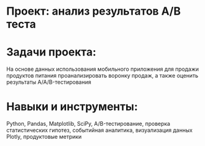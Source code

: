 # Проект: анализ результатов А/B теста


# Задачи проекта:
На основе данных использования мобильного приложения для продажи продуктов питания проанализировать воронку продаж, а также оценить результаты A/A/B-тестирования 

# Навыки и инструменты:
Python, Pandas, Matplotlib, SciPy, A/B-тестирование, проверка статистических гипотез, событийная аналитика, визуализация данных Plotly, продуктовые метрики
